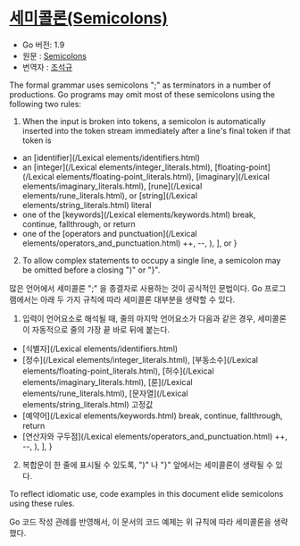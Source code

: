# [세미콜론(Semicolons)](#semicolons)

* Go 버전: 1.9
* 원문 : [Semicolons](https://golang.org/ref/spec#Semicolons) 
* 번역자 : [조석규](@ezaurum)


The formal grammar uses semicolons ";" as terminators in a number of productions. Go programs may omit most of these semicolons using the following two rules:

1. When the input is broken into tokens, a semicolon is automatically inserted into the token stream immediately after a line's final token if that token is
  + an [identifier](/Lexical elements/identifiers.html)
  + an [integer](/Lexical elements/integer_literals.html), [floating-point](/Lexical elements/floating-point_literals.html), [imaginary](/Lexical elements/imaginary_literals.html), [rune](/Lexical elements/rune_literals.html), or [string](/Lexical elements/string_literals.html) literal
  + one of the [keywords](/Lexical elements/keywords.html) break, continue, fallthrough, or return
  + one of the [operators and punctuation](/Lexical elements/operators_and_punctuation.html) ++, --, ), ], or }
2. To allow complex statements to occupy a single line, a semicolon may be omitted before a closing ")" or "}".

많은 언어에서 세미콜론 ";" 을 종결자로 사용하는 것이 공식적인 문법이다. Go 프로그램에서는 아래 두 가지 규칙에 따라 세미콜론 대부분을 생략할 수 있다. 

1. 입력이 언어요소로 해석될 때, 줄의 마지막 언어요소가 다음과 같은 경우, 세미콜론이 자동적으로 줄의 가장 끝 바로 뒤에 붙는다.
  + [식별자](/Lexical elements/identifiers.html)
  + [정수](/Lexical elements/integer_literals.html), [부동소수](/Lexical elements/floating-point_literals.html), [허수](/Lexical elements/imaginary_literals.html), [룬](/Lexical elements/rune_literals.html), [문자열](/Lexical elements/string_literals.html) 고정값
  + [예약어](/Lexical elements/keywords.html) break, continue, fallthrough, return
  + [연산자와 구두점](/Lexical elements/operators_and_punctuation.html) ++, --, ), ], }
2. 복합문이 한 줄에 표시될 수 있도록, ")" 나 "}" 앞에서는 세미콜론이 생략될 수 있다.

To reflect idiomatic use, code examples in this document elide semicolons using these rules.

Go 코드 작성 관례를 반영해서, 이 문서의 코드 예제는 위 규칙에 따라 세미콜론을 생략했다.
